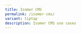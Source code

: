 ```yaml
---
title: Isomer CMS
permalink: /isomer-cms/
variant: tiptap
description: Isomer CMS use cases
---
```

